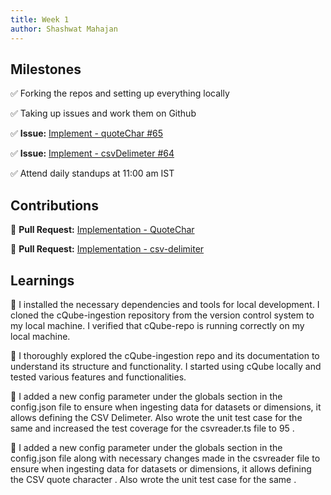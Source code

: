 ```yaml
---
title: Week 1
author: Shashwat Mahajan
---
```


## Milestones

✅ Forking the repos and setting up everything locally

✅ Taking up issues and work them on Github

✅ **Issue:** [Implement - quoteChar #65](https://github.com/ChakshuGautam/cQube-ingestion/issues/65)

✅ **Issue:** [Implement - csvDelimeter #64](https://github.com/ChakshuGautam/cQube-ingestion/issues/64)

✅ Attend daily standups at 11:00 am IST


## Contributions

🚀 **Pull Request:** [Implementation - QuoteChar](https://github.com/ChakshuGautam/cQube-ingestion/pull/164)

🚀 **Pull Request:** [Implementation - csv-delimiter ](https://github.com/ChakshuGautam/cQube-ingestion/pull/165)


## Learnings

📝 I installed the necessary dependencies and tools for local development. I cloned the cQube-ingestion repository from the version control system to my local machine. I verified that cQube-repo is running correctly on my local machine.


📝 I thoroughly explored the cQube-ingestion repo and its documentation to understand its structure and functionality. I started using cQube locally and tested various features and functionalities.


📝 I added a new config parameter under the globals section in the config.json file to ensure when ingesting data for datasets or dimensions, it allows defining the CSV Delimeter. Also wrote the unit test case for the same and increased the test coverage for the csvreader.ts file to 95 .


📝 I added a new config parameter under the globals section in the config.json file along with necessary changes made in the csvreader file to ensure when ingesting data for datasets or dimensions, it allows defining the CSV quote character . Also wrote the unit test case for the same .